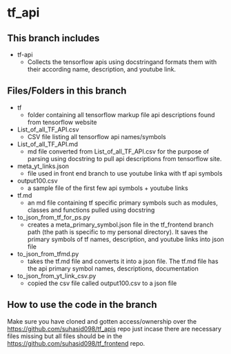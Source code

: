 # tf_api

## This branch includes
  - tf-api
    - Collects the tensorflow apis using docstringand formats them with their according name, description, and youtube link.
  
## Files/Folders in this branch
  - tf
    - folder containing all tensorflow markup file api descriptions found from tensorflow website
  - List_of_all_TF_API.csv
    - CSV file listing all tensorflow api names/symbols
  - List_of_all_TF_API.md
    - md file converted from List_of_all_TF_API.csv for the purpose of parsing using docstring to pull api descriptions from tensorflow site.
  - meta_yt_links.json
    - file used in front end branch to use youtube linka with tf api symbols
  - output100.csv
    - a sample file of the first few api symbols + youtube links
  - tf.md
    - an md file containing tf specific primary symbols such as modules, classes and functions pulled using docstring
  - to_json_from_tf_for_ps.py
    - creates a meta_primary_symbol.json file in the tf_frontend branch path (the path is specific to my personal directory). It saves the primary symbols of tf names, description, and youtube links into json file
  - to_json_from_tfmd.py
    - takes the tf.md file and converts it into a json file. The tf.md file has the api primary symbol names, descriptions, documentation
  - to_json_from_yt_link_csv.py
    - copied the csv file called output100.csv to a json file

## How to use the code in the branch
Make sure you have cloned and gotten access/ownership over the https://github.com/suhasid098/tf_apis repo just incase there are necessary files missing but all files should be in the https://github.com/suhasid098/tf_frontend repo.
